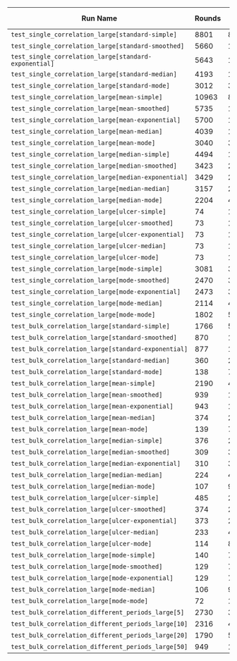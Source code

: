 | Run Name | Rounds | Min (µs) | Max (µs) | Mean (µs) | Median (µs) | Stddev (µs) | Ops/sec |
|----|----|----|----|----|----|----|----|
| `test_single_correlation_large[standard-simple]` | 8801 | 82.46 | 127.17 | 83.58 | 83.76 | 0.93 | 1.20e+04 |
| `test_single_correlation_large[standard-smoothed]` | 5660 | 167.98 | 333.15 | 169.30 | 168.72 | 3.29 | 5.91e+03 |
| `test_single_correlation_large[standard-exponential]` | 5643 | 166.67 | 270.80 | 167.92 | 167.54 | 2.52 | 5.96e+03 |
| `test_single_correlation_large[standard-median]` | 4193 | 181.08 | 287.54 | 182.99 | 181.93 | 4.07 | 5.46e+03 |
| `test_single_correlation_large[standard-mode]` | 3012 | 307.28 | 404.93 | 314.87 | 314.28 | 4.98 | 3.18e+03 |
| `test_single_correlation_large[mean-simple]` | 10963 | 81.46 | 130.04 | 82.03 | 81.85 | 1.38 | 1.22e+04 |
| `test_single_correlation_large[mean-smoothed]` | 5735 | 164.20 | 226.61 | 165.21 | 164.89 | 2.15 | 6.05e+03 |
| `test_single_correlation_large[mean-exponential]` | 5700 | 164.85 | 217.45 | 166.28 | 166.06 | 1.98 | 6.01e+03 |
| `test_single_correlation_large[mean-median]` | 4039 | 179.56 | 257.43 | 181.55 | 180.87 | 4.18 | 5.51e+03 |
| `test_single_correlation_large[mean-mode]` | 3040 | 304.93 | 387.65 | 312.89 | 312.35 | 4.34 | 3.20e+03 |
| `test_single_correlation_large[median-simple]` | 4494 | 179.35 | 279.43 | 181.21 | 180.33 | 3.97 | 5.52e+03 |
| `test_single_correlation_large[median-smoothed]` | 3423 | 263.41 | 327.34 | 265.45 | 264.45 | 3.94 | 3.77e+03 |
| `test_single_correlation_large[median-exponential]` | 3429 | 261.48 | 337.39 | 263.53 | 262.76 | 3.90 | 3.79e+03 |
| `test_single_correlation_large[median-median]` | 3157 | 274.63 | 329.80 | 276.68 | 275.72 | 3.69 | 3.61e+03 |
| `test_single_correlation_large[median-mode]` | 2204 | 406.87 | 522.89 | 414.53 | 413.66 | 5.92 | 2.41e+03 |
| `test_single_correlation_large[ulcer-simple]` | 74 | 13580.91 | 13702.69 | 13590.45 | 13585.73 | 16.39 | 7.36e+01 |
| `test_single_correlation_large[ulcer-smoothed]` | 73 | 13666.03 | 13803.82 | 13676.76 | 13670.27 | 19.96 | 7.31e+01 |
| `test_single_correlation_large[ulcer-exponential]` | 73 | 13665.08 | 13802.71 | 13677.11 | 13670.30 | 22.43 | 7.31e+01 |
| `test_single_correlation_large[ulcer-median]` | 73 | 13686.73 | 13876.03 | 13701.95 | 13692.95 | 28.37 | 7.30e+01 |
| `test_single_correlation_large[ulcer-mode]` | 73 | 13810.40 | 13977.29 | 13824.72 | 13818.36 | 22.49 | 7.23e+01 |
| `test_single_correlation_large[mode-simple]` | 3081 | 302.84 | 368.60 | 312.39 | 312.02 | 3.64 | 3.20e+03 |
| `test_single_correlation_large[mode-smoothed]` | 2470 | 387.93 | 533.37 | 397.22 | 396.78 | 4.94 | 2.52e+03 |
| `test_single_correlation_large[mode-exponential]` | 2473 | 388.63 | 456.78 | 395.93 | 395.46 | 4.00 | 2.53e+03 |
| `test_single_correlation_large[mode-median]` | 2114 | 406.87 | 537.15 | 418.19 | 417.00 | 6.51 | 2.39e+03 |
| `test_single_correlation_large[mode-mode]` | 1802 | 531.54 | 647.06 | 542.77 | 542.03 | 5.92 | 1.84e+03 |
| `test_bulk_correlation_large[standard-simple]` | 1766 | 533.56 | 631.45 | 538.06 | 537.24 | 4.88 | 1.86e+03 |
| `test_bulk_correlation_large[standard-smoothed]` | 870 | 1133.21 | 1214.04 | 1142.11 | 1140.87 | 6.47 | 8.76e+02 |
| `test_bulk_correlation_large[standard-exponential]` | 877 | 1123.43 | 1241.29 | 1133.64 | 1132.78 | 7.88 | 8.82e+02 |
| `test_bulk_correlation_large[standard-median]` | 360 | 2705.33 | 2930.78 | 2728.09 | 2726.09 | 15.74 | 3.67e+02 |
| `test_bulk_correlation_large[standard-mode]` | 138 | 7216.02 | 7409.04 | 7241.90 | 7237.60 | 25.37 | 1.38e+02 |
| `test_bulk_correlation_large[mean-simple]` | 2190 | 442.34 | 555.39 | 445.89 | 444.91 | 5.45 | 2.24e+03 |
| `test_bulk_correlation_large[mean-smoothed]` | 939 | 1048.01 | 1198.17 | 1051.51 | 1050.06 | 8.27 | 9.51e+02 |
| `test_bulk_correlation_large[mean-exponential]` | 943 | 1039.49 | 1188.73 | 1044.67 | 1042.82 | 9.09 | 9.57e+02 |
| `test_bulk_correlation_large[mean-median]` | 374 | 2609.33 | 2833.44 | 2631.86 | 2629.84 | 18.12 | 3.80e+02 |
| `test_bulk_correlation_large[mean-mode]` | 139 | 7123.88 | 7346.40 | 7146.70 | 7141.28 | 27.30 | 1.40e+02 |
| `test_bulk_correlation_large[median-simple]` | 376 | 2584.68 | 2787.09 | 2605.77 | 2603.27 | 16.97 | 3.84e+02 |
| `test_bulk_correlation_large[median-smoothed]` | 309 | 3188.96 | 3531.17 | 3212.08 | 3208.57 | 23.24 | 3.11e+02 |
| `test_bulk_correlation_large[median-exponential]` | 310 | 3187.39 | 3417.41 | 3206.27 | 3203.66 | 18.41 | 3.12e+02 |
| `test_bulk_correlation_large[median-median]` | 224 | 4439.60 | 4698.05 | 4465.19 | 4462.18 | 24.36 | 2.24e+02 |
| `test_bulk_correlation_large[median-mode]` | 107 | 9309.22 | 9541.26 | 9344.42 | 9338.20 | 30.01 | 1.07e+02 |
| `test_bulk_correlation_large[ulcer-simple]` | 485 | 2035.09 | 2200.57 | 2044.38 | 2042.64 | 11.54 | 4.89e+02 |
| `test_bulk_correlation_large[ulcer-smoothed]` | 374 | 2638.70 | 2831.98 | 2651.73 | 2649.65 | 16.38 | 3.77e+02 |
| `test_bulk_correlation_large[ulcer-exponential]` | 373 | 2625.27 | 2784.65 | 2639.81 | 2638.20 | 11.90 | 3.79e+02 |
| `test_bulk_correlation_large[ulcer-median]` | 233 | 4207.88 | 4385.56 | 4225.92 | 4222.93 | 17.38 | 2.37e+02 |
| `test_bulk_correlation_large[ulcer-mode]` | 114 | 8697.09 | 8895.87 | 8728.47 | 8723.59 | 26.34 | 1.15e+02 |
| `test_bulk_correlation_large[mode-simple]` | 140 | 7110.95 | 7303.17 | 7129.58 | 7124.84 | 23.50 | 1.40e+02 |
| `test_bulk_correlation_large[mode-smoothed]` | 129 | 7708.03 | 7998.34 | 7734.52 | 7728.56 | 31.77 | 1.29e+02 |
| `test_bulk_correlation_large[mode-exponential]` | 129 | 7707.18 | 7977.32 | 7736.88 | 7729.69 | 35.74 | 1.29e+02 |
| `test_bulk_correlation_large[mode-median]` | 106 | 9383.63 | 9614.54 | 9414.33 | 9403.75 | 34.23 | 1.06e+02 |
| `test_bulk_correlation_large[mode-mode]` | 72 | 13795.45 | 14098.01 | 13832.91 | 13823.53 | 42.28 | 7.23e+01 |
| `test_bulk_correlation_different_periods_large[5]` | 2730 | 343.00 | 528.17 | 345.76 | 344.65 | 7.79 | 2.89e+03 |
| `test_bulk_correlation_different_periods_large[10]` | 2316 | 405.76 | 593.67 | 408.72 | 407.30 | 9.85 | 2.45e+03 |
| `test_bulk_correlation_different_periods_large[20]` | 1790 | 536.00 | 747.06 | 541.17 | 539.58 | 11.59 | 1.85e+03 |
| `test_bulk_correlation_different_periods_large[50]` | 949 | 1014.77 | 1335.79 | 1021.13 | 1018.67 | 15.12 | 9.79e+02 |
